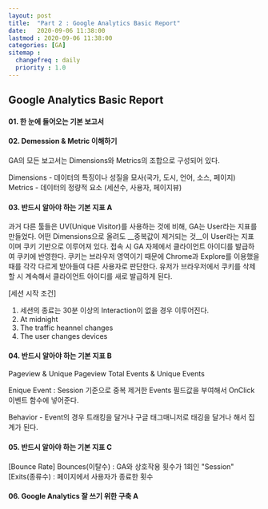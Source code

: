 ```yaml
---
layout: post
title:  "Part 2 : Google Analytics Basic Report"
date:   2020-09-06 11:38:00 
lastmod : 2020-09-06 11:38:00
categories: [GA]
sitemap :
  changefreq : daily
  priority : 1.0
---
```


## Google Analytics Basic Report
#### 01. 한 눈에 들어오는 기본 보고서




#### 02. Demession & Metric 이해하기
GA의 모든 보고서는 Dimensions와 Metrics의 조합으로 구성되어 있다.

Dimensions - 데이터의 특징이나 성질을 묘사(국가, 도시, 언어, 소스, 페이지)
Metrics - 데이터의 정량적 요소 (세션수, 사용자, 페이지뷰)


#### 03. 반드시 알아야 하는 기본 지표 A

과거 다른 툴들은 UV(Unique Visitor)를 사용하는 것에 비해,
GA는 User라는 지표를 만들었다.
어떤 Dimensions으로 올려도 __중복값이 제거되는 것__이 User라는 지표이며 쿠키 기반으로 이루어져 있다.
접속 시 GA 자체에서 클라이언트 아이디를 발급하여 쿠키에 반영한다.
쿠키는 브라우저 영역이기 때문에 Chrome과 Explore를 이용했을 때를 각각 다르게 받아들여 다른 사용자로 판단한다.
유저가 브라우저에서 쿠키를 삭제할 시 계속해서 클라이언트 아이디를 새로 발급하게 된다.

[세션 시작 조건]
1. 세션의 종료는 30분 이상의 Interaction이 없을 경우 이루어진다.
2. At midnight
3. The traffic heannel changes
4. The user changes devices

#### 04. 반드시 알아야 하는 기본 지표 B

Pageview & Unique Pageview
Total Events & Unique Events

Enique Event : Session 기준으로 중복 제거한 Events
필드값을 부여해서 OnClick 이벤트 함수에 넣어준다.

Behavior - Event의 경우 트래킹을 달거나 구글 태그매니저로 태깅을 달거나 해서 집계가 된다.


#### 05. 반드시 알아야 하는 기본 지표 C

[Bounce Rate]
Bounces(이탈수) : GA와 상호작용 횟수가 1회인 "Session"
[Exits(종류수) : 페이지에서 사용자가 종료한 횟수

#### 06. Google Analytics 잘 쓰기 위한 구축 A

